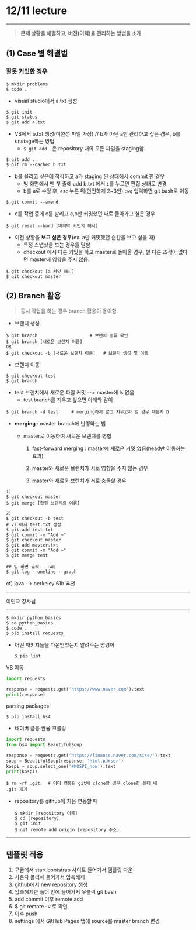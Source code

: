 # 12/11 lecture

---

> **문제 상황을 해결하고, 버전(이력)을 관리하는 방법을 소개**

## (1) Case 별 해결법

### 잘못 커밋한 경우

```
$ mkdir problems
$ code .
```

- visual studio에서 a.txt 생성

```
$ git init
$ git status
$ git add a.txt
```

- VS에서 b.txt 생성(미완성 파일 가정) // b가 아닌 a만 관리하고 싶은 경우, b를 unstage하는 방법
  - `$ git add .`은 repository 내의 모든 파일을 staging함.

```
$ git add .
$ git rm --cached b.txt
```

- b를 올리고 싶은데 착각하고 a가 staging 된 상태에서 commit 한 경우
  - 빔 화면에서 맨 첫 줄에 add b.txt 에서 `i`를 누르면 편집 상태로 변경
  - b를 a로 수정 후, `esc` 누른 뒤(안전하게 2~3번) `:wq` 입력하면 git bash로 이동

```
$ git commit --amend
```

- c를 작업 중에 c를 날리고 a,b만 커밋했던 때로 돌아가고 싶은 경우

```
$ git reset --hard [마지막 커밋의 해시]
```

- 이전 상황을 **보고 싶은 경우**(ex. a만 커밋했던 순간을 보고 싶을 때)
  - 특정 스냅샷을 보는 경우를 말함
  - checkout 에서 다른 커밋을 하고 master로 돌아올 경우, 별 다른 조작이 없다면 master에 영향을 주지 않음.

```
$ git checkout [a 커밋 해시]
$ git checkout master
```



## (2) Branch 활용

>동시 작업을 하는 경우 branch 활용이 용이함.

- 브랜치 생성

```
$ git branch                    # 브랜치 종류 확인
$ git branch [새로운 브랜치 이름]
OR
$ git checkout -b [새로운 브랜치 이름]   # 브랜치 생성 및 이동
```

- 브랜치 이동

```
$ git checkout test
$ git branch
```

- test 브랜치에서 새로운 파일 커밋 --> master에 ls 없음
  - test branch를 지우고 싶으면 아래와 같이

```
$ git branch -d test     # merging하지 않고 지우고자 할 경우 대문자 D
```

- **merging** : master branch에 반영하는 법

  - master로 이동하여 새로운 브랜치를 병합

    1) fast-forward merging : master에 새로운 커밋 없음(head만 이동하는 효과)

    2) master와 새로운 브랜치가 서로 영향을 주지 않는 경우

    3) master와 새로운 브랜치가 서로 충돌할 경우

```
1)
$ git checkout master
$ git merge [합칠 브랜치의 이름]
```

```
2)
$ git checkout -b test
# vs 에서 test.txt 생성
$ git add test.txt
$ git commit -m "Add ~"
$ git checkout master
$ git add master.txt
$ git commit -m "Add ~"
$ git merge test

## 빔 화면 출력   :wq
$ git log --oneline --graph
```

cf) java --> berkeley 61b 추천

---------

이민교 강사님

---------------------

```
$ mkdir python_basics
$ cd python_basics
$ code .
$ pip install requests
```

- 어떤 패키지들을 다운받았는지 알려주는 명령어

  ```
  $ pip list
  ```



VS 이동

```python
import requests

response = requests.get('https://www.naver.com').text
print(response)
```

parsing packages

```
$ pip install bs4
```



- 네이버 금융 환율 크롤링

```python
import requests
from bs4 import BeautifulSoup

response = requests.get('https://finance.naver.com/sise/').text
soup = BeautifulSoup(response, 'html.parser')
kospi = soup.select_one('#KOSPI_now').text
print(kospi)
```

```
$ rm -rf .git   # 이미 연동된 git에 clone할 경우 clone한 폴더 내 				.git 제거
```

- repository를 github에 처음 연동할 때

  ```
  $ mkdir [repository 이름]
  $ cd [repository]
  $ git init
  $ git remote add origin [repository 주소]
  ```





-------------

## 템플릿 적용

1. 구글에서 start bootstrap 사이트 들어가서 템플릿 다운
2. 사용자 폴더에 들어가서 압축해제
3. github에서 new repository 생성
4. 압축해제한 폴더 안에 들어가서 우클릭 git bash
5.  add commit 이후 remote add
6. $ git remote -v 로 확인
7. 이후 push
8. settings 에서 GitHub Pages 탭에 source를 master branch 변경